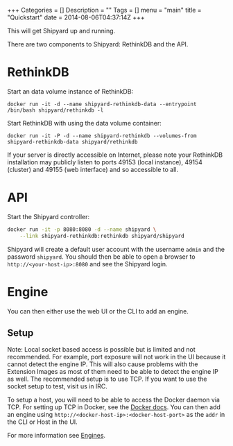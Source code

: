 +++
Categories = []
Description = ""
Tags = []
menu = "main"
title = "Quickstart"
date = 2014-08-06T04:37:14Z
+++

This will get Shipyard up and running.

There are two components to Shipyard: RethinkDB and the API.

# RethinkDB
Start an data volume instance of RethinkDB:

`docker run -it -d --name shipyard-rethinkdb-data --entrypoint /bin/bash shipyard/rethinkdb -l`

Start RethinkDB with using the data volume container:

`docker run -it -P -d --name shipyard-rethinkdb --volumes-from shipyard-rethinkdb-data shipyard/rethinkdb`

If your server is directly accessible on Internet, please note your RethinkDB installation may publicly listen to ports 49153 (local instance), 49154 (cluster) and 49155 (web interface) and so accessible to all.

# API
Start the Shipyard controller:

```bash
docker run -it -p 8080:8080 -d --name shipyard \
    --link shipyard-rethinkdb:rethinkdb shipyard/shipyard
```

Shipyard will create a default user account with the username `admin` and the password `shipyard`.  You should then be able to open a browser to `http://<your-host-ip>:8080` and see the Shipyard login.

# Engine
You can then either use the web UI or the CLI to add an engine.  

## Setup
Note: Local socket based access is possible but is limited and not recommended.  For example, port exposure will not work in the UI because it cannot detect the engine IP.  This will also cause problems with the Extension Images as most of them need to be able to detect the engine IP as well.  The recommended setup is to use TCP.  If you want to use the socket setup to test, visit us in IRC.

To setup a host, you will need to be able to access the Docker daemon via TCP.  For setting up TCP in Docker, see the [Docker docs](https://docs.docker.com/articles/basics/).  You can then add an engine using `http://<docker-host-ip>:<docker-host-port>` as the `addr` in the CLI or Host in the UI.

For more information see [Engines](/docs/engines/).
